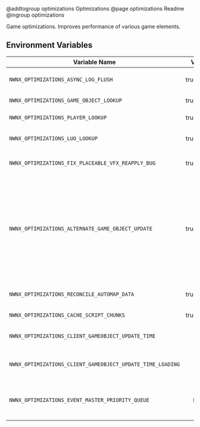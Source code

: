 @addtogroup optimizations Optimizations
@page optimizations Readme
@ingroup optimizations

Game optimizations. Improves performance of various game elements.

## Environment Variables

| Variable Name | Value | Notes |
| -------------   | :----: | ------------------------------------ |
| `NWNX_OPTIMIZATIONS_ASYNC_LOG_FLUSH` | true/false | Flushes the game log on an async thread, potentially improving performance |
| `NWNX_OPTIMIZATIONS_GAME_OBJECT_LOOKUP` | true/false | Optimizes object lookup code, improving performance |
| `NWNX_OPTIMIZATIONS_PLAYER_LOOKUP` | true/false | Optimizes Player client lookup from object IDs, improving performance |
| `NWNX_OPTIMIZATIONS_LUO_LOOKUP` | true/false | Optimizes LastUpdateObject lookup code, improving performance |
| `NWNX_OPTIMIZATIONS_FIX_PLACEABLE_VFX_REAPPLY_BUG` | true/false | Fixes a bug where visual effects on placeables keep getting reapplied. Requires `LUO_LOOKUP`. |  
| `NWNX_OPTIMIZATIONS_ALTERNATE_GAME_OBJECT_UPDATE` | true/false | Uses an experimental alternative update mechanism. Requires `LUO_LOOKUP`. **WARNING**: Will break all of NWNX_Appearance and the following NWNX_Player functions: SetObjectVisualTransformOverride, ApplyLoopingVisualEffectToObject, SetPlaceableNameOverride, SetCreatureNameOverride, SetObjectMouseCursorOverride and SetObjectHiliteColorOverride. Forcing objects to be always visible with NWNX_Visibility will also break. |
| `NWNX_OPTIMIZATIONS_RECONCILE_AUTOMAP_DATA` | true/false | Reduces the number of checks for mismatches between players' and module's area list |
| `NWNX_OPTIMIZATIONS_CACHE_SCRIPT_CHUNKS` | true/false | Caches all script chunks, improving performance |
| `NWNX_OPTIMIZATIONS_CLIENT_GAMEOBJECT_UPDATE_TIME` | int | The global client gameobject update time in microseconds, default 200000 (200 milliseconds) |
| `NWNX_OPTIMIZATIONS_CLIENT_GAMEOBJECT_UPDATE_TIME_LOADING` | int | The client gameobject update time in microseconds for players loading an area, default 200000 (200 milliseconds) |
| `NWNX_OPTIMIZATIONS_EVENT_MASTER_PRIORITY_QUEUE` | bool | Replaces the AI event linked list with a priority queue, improving event insert speed from o(n) to o(log n), and eliminating many allocations |
